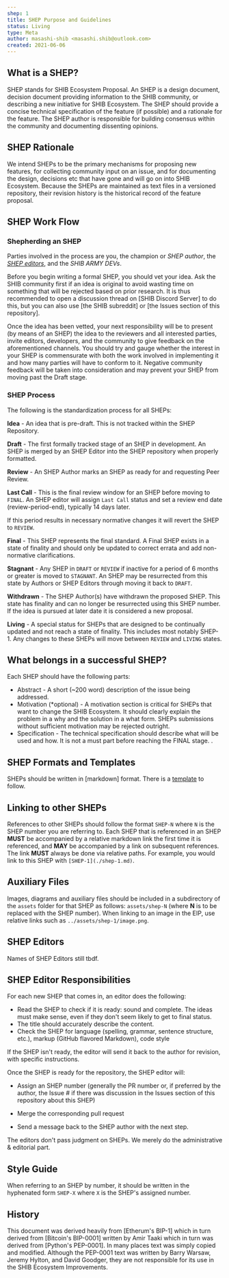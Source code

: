 ```yaml
---
shep: 1
title: SHEP Purpose and Guidelines
status: Living
type: Meta
author: masashi-shib <masashi.shib@outlook.com>
created: 2021-06-06
---
```


## What is a SHEP?

SHEP stands for SHIB Ecosystem Proposal. An SHEP is a design document, decision document providing information to the SHIB community, or describing a new initiative for SHIB Ecosystem. The SHEP should provide a concise technical specification of the feature (if possible) and a rationale for the feature. The SHEP author is responsible for building consensus within the community and documenting dissenting opinions.

## SHEP Rationale

We intend SHEPs to be the primary mechanisms for proposing new features, for collecting community input on an issue, and for documenting the design, decisions etc that have gone and will go on into SHIB Ecosystem. Because the SHEPs are maintained as text files in a versioned repository, their revision history is the historical record of the feature proposal.

## SHEP Work Flow

### Shepherding an SHEP

Parties involved in the process are you, the champion or *SHEP author*, the [*SHEP editors*](#shep-editors), and the *SHIB ARMY DEVs*.

Before you begin writing a formal SHEP, you should vet your idea. Ask the SHIB community first if an idea is original to avoid wasting time on something that will be rejected based on prior research. It is thus recommended to open a discussion thread on [SHIB Discord Server] to do this, but you can also use [the SHIB subreddit] or [the Issues section of this repository]. 

Once the idea has been vetted, your next responsibility will be to present (by means of an SHEP) the idea to the reviewers and all interested parties, invite editors, developers, and the community to give feedback on the aforementioned channels. You should try and gauge whether the interest in your SHEP is commensurate with both the work involved in implementing it and how many parties will have to conform to it. Negative community feedback will be taken into consideration and may prevent your SHEP from moving past the Draft stage.

### SHEP Process 

The following is the standardization process for all SHEPs:

**Idea** - An idea that is pre-draft. This is not tracked within the SHEP Repository.

**Draft** - The first formally tracked stage of an SHEP in development. An SHEP is merged by an SHEP Editor into the SHEP repository when properly formatted.

**Review** - An SHEP Author marks an SHEP as ready for and requesting Peer Review.

**Last Call** - This is the final review window for an SHEP before moving to `FINAL`. An SHEP editor will assign `Last Call` status and set a review end date (review-period-end), typically 14 days later.

If this period results in necessary normative changes it will revert the SHEP to `REVIEW`.

**Final** - This SHEP represents the final standard. A Final SHEP exists in a state of finality and should only be updated to correct errata and add non-normative clarifications.

**Stagnant** - Any SHEP in `DRAFT` or `REVIEW` if inactive for a period of 6 months or greater is moved to `STAGNANT`. An SHEP may be resurrected from this state by Authors or SHEP Editors through moving it back to `DRAFT`.

**Withdrawn** - The SHEP Author(s) have withdrawn the proposed SHEP. This state has finality and can no longer be resurrected using this SHEP number. If the idea is pursued at later date it is considered a new proposal.

**Living** - A special status for SHEPs that are designed to be continually updated and not reach a state of finality. This includes most notably SHEP-1. Any changes to these SHEPs will move between `REVIEW` and `LIVING` states.

## What belongs in a successful SHEP?

Each SHEP should have the following parts:

- Abstract - A short (~200 word) description of the issue being addressed.
- Motivation (*optional) - A motivation section is critical for SHEPs that want to change the SHIB Ecosystem. It should clearly explain the problem in a why and the solution in a what form. SHEPs submissions without sufficient motivation may be rejected outright.
- Specification - The technical specification should describe what will be used and how. It is not a must part before reaching the FINAL stage. .

## SHEP Formats and Templates

SHEPs should be written in [markdown] format. There is a [template](../shep-template.md) to follow.

## Linking to other SHEPs

References to other SHEPs should follow the format `SHEP-N` where `N` is the SHEP number you are referring to.  Each SHEP that is referenced in an SHEP **MUST** be accompanied by a relative markdown link the first time it is referenced, and **MAY** be accompanied by a link on subsequent references.  The link **MUST** always be done via relative paths. For example, you would link to this SHEP with `[SHEP-1](./shep-1.md)`.

## Auxiliary Files

Images, diagrams and auxiliary files should be included in a subdirectory of the `assets` folder for that SHEP as follows: `assets/shep-N` (where **N** is to be replaced with the SHEP number). When linking to an image in the EIP, use relative links such as `../assets/shep-1/image.png`.

## SHEP Editors

Names of SHEP Editors still tbdf.

## SHEP Editor Responsibilities

For each new SHEP that comes in, an editor does the following:

- Read the SHEP to check if it is ready: sound and complete. The ideas must make sense, even if they don't seem likely to get to final status.
- The title should accurately describe the content.
- Check the SHEP for language (spelling, grammar, sentence structure, etc.), markup (GitHub flavored Markdown), code style

If the SHEP isn't ready, the editor will send it back to the author for revision, with specific instructions.

Once the SHEP is ready for the repository, the SHEP editor will:

- Assign an SHEP number (generally the PR number or, if preferred by the author, the Issue # if there was discussion in the Issues section of this repository about this SHEP)

- Merge the corresponding pull request

- Send a message back to the SHEP author with the next step.

The editors don't pass judgment on SHEPs. We merely do the administrative & editorial part.

## Style Guide

When referring to an SHEP by number, it should be written in the hyphenated form `SHEP-X` where `X` is the SHEP's assigned number.

## History

This document was derived heavily from [Etherum's BIP-1] which in turn derived from [Bitcoin's BIP-0001] written by Amir Taaki which in turn was derived from [Python's PEP-0001]. In many places text was simply copied and modified. Although the PEP-0001 text was written by Barry Warsaw, Jeremy Hylton, and David Goodger, they are not responsible for its use in the SHIB Ecosystem Improvements.
